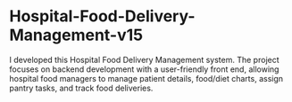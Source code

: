 # Hospital-Food-Delivery-Management-v15
I developed this Hospital Food Delivery Management system. The project focuses on backend development with a user-friendly front end, allowing hospital food managers to manage patient details, food/diet charts, assign pantry tasks, and track food deliveries.
